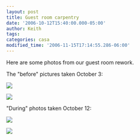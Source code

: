 ```yaml
---
layout: post
title: Guest room carpentry
date: '2006-10-12T15:40:00.000-05:00'
author: Keith
tags:
categories: casa
modified_time: '2006-11-15T17:14:55.286-06:00'
---
```

Here are some photos from our guest room rework.

The "before" pictures taken October 3:

[![]({{site.baseurl}}/assets/images/IMG_3420.jpg)]({{site.baseurl}}/assets/images/IMG_3420.jpg)

[![]({{site.baseurl}}/assets/images/IMG_3421.jpg)]({{site.baseurl}}/assets/images/IMG_3421.jpg)

"During" photos taken October 12:

[![]({{site.baseurl}}/assets/images/IMG_3428.jpg)]({{site.baseurl}}/assets/images/IMG_3428.jpg)

[![]({{site.baseurl}}/assets/images/IMG_3432.jpg)]({{site.baseurl}}/assets/images/IMG_3432.jpg)
